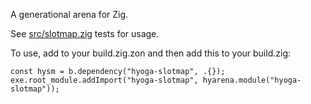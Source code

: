A generational arena for Zig.

See [src/slotmap.zig](src/slotmap.zig) tests for usage.

To use, add to your build.zig.zon and then add this to your
build.zig:

```zig
const hysm = b.dependency("hyoga-slotmap", .{});
exe.root_module.addImport("hyoga-slotmap", hyarena.module("hyoga-slotmap"));
```
